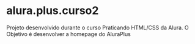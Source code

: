 # alura.plus.curso2
Projeto desenvolvido durante o curso Praticando HTML/CSS da Alura. O Objetivo é desenvolver a homepage do AluraPlus
